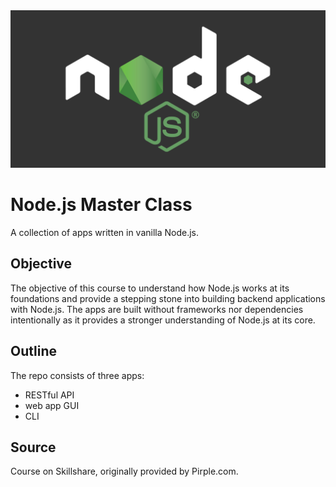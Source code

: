<img src="./assets/nodejs-logo.png" alt="node js logo">

# Node.js Master Class

A collection of apps written in vanilla Node.js.

## Objective

The objective of this course to understand how Node.js works at its foundations and provide a stepping stone into building backend applications with Node.js. The apps are built without frameworks nor dependencies intentionally as it provides a stronger understanding of Node.js at its core.


## Outline

The repo consists of three apps:

- RESTful API
- web app GUI
- CLI


## Source

Course on Skillshare, originally provided by Pirple.com.